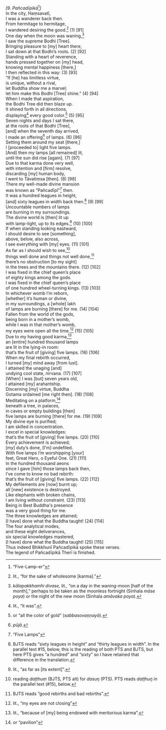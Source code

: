 *\[9. Pañcadīpikā*[^1]*\]*  
In the city, Haṃsavatī,  
I was a wanderer back then.  
From hermitage to hermitage,  
I wandered desiring the good.[^2] (1) \[91\]  
One day when the moon was waning,[^3]  
I saw the supreme Bodhi \[Tree\].  
Bringing pleasure to \[my\] heart there,  
I sat down at that Bodhi’s roots. (2) \[92\]  
Standing with a heart of reverence,  
hands pressed together on \[my\] head,  
knowing mental happiness \[there,\]  
I then reflected in this way: (3) \[93\]  
“If \[he\] has limitless virtue,  
is unique, without a rival,  
let Buddha show me a marvel;  
let him make this Bodhi \[Tree\] shine.” (4) \[94\]  
When I made that aspiration,  
the Bodhi Tree did then blaze up.  
It shined forth in all directions,  
displaying[^4] every good color.[^5] (5) \[95\]  
Seven nights and days I sat there,  
at the roots of that Bodhi \[Tree\],  
\[and\] when the seventh day arrived,  
I made an offering[^6] of lamps. (6) \[96\]  
Setting them around my seat \[there,\]  
I \[proceeded to\] light five lamps.  
\[And\] then my lamps \[all remained\] lit,  
until the sun did rise \[again\]. (7) \[97\]  
Due to that karma done very well,  
with intention and \[firm\] resolve,  
discarding \[my\] human body,  
I went to Tāvatiṃsa \[then\]. (8) \[98\]  
There my well-made divine mansion  
was known as “Pañcadīpī”[^7] then.  
It was a hundred leagues in height,  
\[and\] sixty leagues in width back then.[^8] (9) \[99\]  
Uncountable numbers of lamps  
are burning in my surroundings.  
The divine world is \[then\] lit up  
with lamp-light, up to its edges.[^9] (10) \[100\]  
If when standing looking eastward,  
I should desire to see \[something\],  
above, below, also across,  
I see everything with \[my\] eyes. (11) \[101\]  
As far as I should wish to see,[^10]  
things well done and things not well done,[^11]  
there’s no obstruction \[to my sight\]  
in the trees and the mountains there. (12) \[102\]  
I was fixed in the chief queen’s place  
of eighty kings among the gods.  
I was fixed in the chief queen’s place  
of one hundred wheel-turning kings. (13) \[103\]  
In whichever womb I’m reborn,  
\[whether\] it’s human or divine,  
in my surroundings, a \[whole\] lakh  
of lamps are burning \[there\] for me. (14) \[104\]  
Fallen from the world of the gods,  
being born in a mother’s womb,  
while I was in that mother’s womb,  
my eyes were open all the time.[^12] (15) \[105\]  
Due to my having good karma,[^13]  
an \[entire\] hundred thousand lamps  
are lit in the lying-in room:  
that’s the fruit of \[giving\] five lamps. (16) \[106\]  
When my final rebirth occurred,  
I turned \[my\] mind away \[from lust\].  
I attained the unaging \[and\]  
undying cool state, nirvana. (17) \[107\]  
\[When\] I was \[but\] seven years old,  
I attained \[my\] arahantship.  
Discerning \[my\] virtue, Buddha  
Gotama ordained \[me right then\]. (18) \[108\]  
Meditating on a platform,[^14]  
beneath a tree, in palaces,  
in caves or empty buildings \[then\]  
five lamps are burning \[there\] for me. (19) \[109\]  
My divine eye is purified;  
I am skilled in concentration.  
I excel in special knowledges:  
that’s the fruit of \[giving\] five lamps. (20) \[110\]  
Every achievement is achieved;  
\[my\] duty’s done, \[I’m\] undefiled.  
With five lamps I’m worshipping \[your\]  
feet, Great Hero, o Eyeful One. (21) \[111\]  
In the hundred thousand aeons  
since I gave \[him\] those lamps back then,  
I’ve come to know no bad rebirth:  
that’s the fruit of \[giving\] five lamps. (22) \[112\]  
My defilements are \[now\] burnt up;  
all \[new\] existence is destroyed.  
Like elephants with broken chains,  
I am living without constraint. (23) \[113\]  
Being in Best Buddha's presence  
was a very good thing for me.  
The three knowledges are attained;  
\[I have\] done what the Buddha taught! (24) \[114\]  
The four analytical modes,  
and these eight deliverances,  
six special knowledges mastered,  
\[I have\] done what the Buddha taught! (25) \[115\]  
Thus indeed Bhikkhunī Pañcadīpikā spoke these verses.  
The legend of Pañcadīpikā Therī is finished.  
[^1]: “Five-Lamp-er”  
[^2]: lit., “for the sake of wholesome \[karma\].”  
[^3]: *kālapakkhamhi divase,* lit., “on a day in the waning-moon \[half
    of the month\],” perhaps to be taken as the moonless fortnight
    (Sinhala *māse poya*) or the night of the new moon (Sinhala
    *amāvaka* *poya*).  
[^4]: lit., “it was”.  
[^5]: or “all the color of gold” (*sabbasovaṇṇayā*).  
[^6]: *pūjā.*  
[^7]: “Five Lamps”  
[^8]: BJTS reads “sixty leagues in height” and “thirty leagues in
    width”. In the parallel text \#15, below, this is the reading of
    both PTS and BJTS, but here PTS gives “a hundred” and “sixty” so I
    have retained that difference in the translation.  
[^9]: lit., “as far as \[its extent\]”.  
[^10]: reading *daṭṭhuṃ* (BJTS, PTS alt) for *dasuŋ* (PTS). PTS reads
    *daṭṭhuŋ* in the parallel text (\#15), below.  
[^11]: BJTS reads “good rebirths and bad rebirths”.  
[^12]: lit., “my eyes are not closing”  
[^13]: lit., “because of \[my\] being endowed with meritorious karma”.  
[^14]: or “pavilion”
